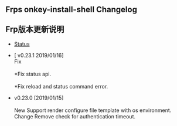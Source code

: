 Frps onkey-install-shell Changelog<br>  
Frp版本更新说明
---------------------------------------

 <!-- vim-markdown-toc GFM -->
 
* [Status](#status)
 * [ v0.23.1 2019/01/16]  
  Fix<br>  
  *Fix status api.<br>  
  *Fix reload and status command error.

* v0.23.0 [2019/01/15]<br>  
    New
    Support render configure file template with os environment.
    Change
    Remove check for authentication timeout.
